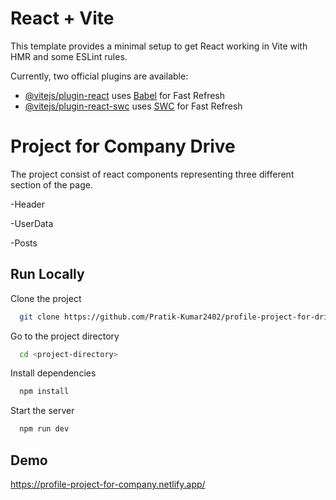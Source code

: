 # React + Vite

This template provides a minimal setup to get React working in Vite with HMR and some ESLint rules.

Currently, two official plugins are available:

- [@vitejs/plugin-react](https://github.com/vitejs/vite-plugin-react/blob/main/packages/plugin-react/README.md) uses [Babel](https://babeljs.io/) for Fast Refresh
- [@vitejs/plugin-react-swc](https://github.com/vitejs/vite-plugin-react-swc) uses [SWC](https://swc.rs/) for Fast Refresh


# Project for Company Drive

The project consist of react components representing three different section of the page.

-Header

-UserData

-Posts




## Run Locally

Clone the project

```bash
  git clone https://github.com/Pratik-Kumar2402/profile-project-for-drive.git
```

Go to the project directory

```bash
  cd <project-directory>
```

Install dependencies

```bash
  npm install
```

Start the server

```bash
  npm run dev
```


## Demo

https://profile-project-for-company.netlify.app/

